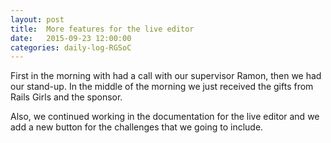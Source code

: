 ```yaml
---
layout: post
title:  More features for the live editor
date:   2015-09-23 12:00:00
categories: daily-log-RGSoC
---
```


First in the morning with had a call with our supervisor Ramon, then we had our stand-up. In the middle of the morning we just received the gifts from Rails Girls and the sponsor.

Also, we continued working in the documentation for the live editor and we add a new button for the challenges that we going to include.
